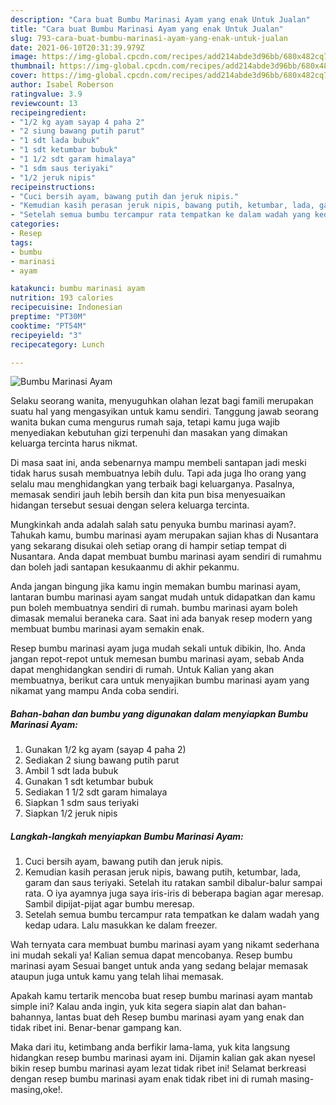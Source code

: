 ```yaml
---
description: "Cara buat Bumbu Marinasi Ayam yang enak Untuk Jualan"
title: "Cara buat Bumbu Marinasi Ayam yang enak Untuk Jualan"
slug: 793-cara-buat-bumbu-marinasi-ayam-yang-enak-untuk-jualan
date: 2021-06-10T20:31:39.979Z
image: https://img-global.cpcdn.com/recipes/add214abde3d96bb/680x482cq70/bumbu-marinasi-ayam-foto-resep-utama.jpg
thumbnail: https://img-global.cpcdn.com/recipes/add214abde3d96bb/680x482cq70/bumbu-marinasi-ayam-foto-resep-utama.jpg
cover: https://img-global.cpcdn.com/recipes/add214abde3d96bb/680x482cq70/bumbu-marinasi-ayam-foto-resep-utama.jpg
author: Isabel Roberson
ratingvalue: 3.9
reviewcount: 13
recipeingredient:
- "1/2 kg ayam sayap 4 paha 2"
- "2 siung bawang putih parut"
- "1 sdt lada bubuk"
- "1 sdt ketumbar bubuk"
- "1 1/2 sdt garam himalaya"
- "1 sdm saus teriyaki"
- "1/2 jeruk nipis"
recipeinstructions:
- "Cuci bersih ayam, bawang putih dan jeruk nipis."
- "Kemudian kasih perasan jeruk nipis, bawang putih, ketumbar, lada, garam dan saus teriyaki. Setelah itu ratakan sambil dibalur-balur sampai rata. O iya ayamnya juga saya iris-iris di beberapa bagian agar meresap. Sambil dipijat-pijat agar bumbu meresap."
- "Setelah semua bumbu tercampur rata tempatkan ke dalam wadah yang kedap udara. Lalu masukkan ke dalam freezer."
categories:
- Resep
tags:
- bumbu
- marinasi
- ayam

katakunci: bumbu marinasi ayam 
nutrition: 193 calories
recipecuisine: Indonesian
preptime: "PT30M"
cooktime: "PT54M"
recipeyield: "3"
recipecategory: Lunch

---
```



![Bumbu Marinasi Ayam](https://img-global.cpcdn.com/recipes/add214abde3d96bb/680x482cq70/bumbu-marinasi-ayam-foto-resep-utama.jpg)

Selaku seorang wanita, menyuguhkan olahan lezat bagi famili merupakan suatu hal yang mengasyikan untuk kamu sendiri. Tanggung jawab seorang  wanita bukan cuma mengurus rumah saja, tetapi kamu juga wajib menyediakan kebutuhan gizi terpenuhi dan masakan yang dimakan keluarga tercinta harus nikmat.

Di masa  saat ini, anda sebenarnya mampu membeli santapan jadi meski tidak harus susah membuatnya lebih dulu. Tapi ada juga lho orang yang selalu mau menghidangkan yang terbaik bagi keluarganya. Pasalnya, memasak sendiri jauh lebih bersih dan kita pun bisa menyesuaikan hidangan tersebut sesuai dengan selera keluarga tercinta. 



Mungkinkah anda adalah salah satu penyuka bumbu marinasi ayam?. Tahukah kamu, bumbu marinasi ayam merupakan sajian khas di Nusantara yang sekarang disukai oleh setiap orang di hampir setiap tempat di Nusantara. Anda dapat membuat bumbu marinasi ayam sendiri di rumahmu dan boleh jadi santapan kesukaanmu di akhir pekanmu.

Anda jangan bingung jika kamu ingin memakan bumbu marinasi ayam, lantaran bumbu marinasi ayam sangat mudah untuk didapatkan dan kamu pun boleh membuatnya sendiri di rumah. bumbu marinasi ayam boleh dimasak memalui beraneka cara. Saat ini ada banyak resep modern yang membuat bumbu marinasi ayam semakin enak.

Resep bumbu marinasi ayam juga mudah sekali untuk dibikin, lho. Anda jangan repot-repot untuk memesan bumbu marinasi ayam, sebab Anda dapat menghidangkan sendiri di rumah. Untuk Kalian yang akan membuatnya, berikut cara untuk menyajikan bumbu marinasi ayam yang nikamat yang mampu Anda coba sendiri.

<!--inarticleads1-->

##### Bahan-bahan dan bumbu yang digunakan dalam menyiapkan Bumbu Marinasi Ayam:

1. Gunakan 1/2 kg ayam (sayap 4 paha 2)
1. Sediakan 2 siung bawang putih parut
1. Ambil 1 sdt lada bubuk
1. Gunakan 1 sdt ketumbar bubuk
1. Sediakan 1 1/2 sdt garam himalaya
1. Siapkan 1 sdm saus teriyaki
1. Siapkan 1/2 jeruk nipis




<!--inarticleads2-->

##### Langkah-langkah menyiapkan Bumbu Marinasi Ayam:

1. Cuci bersih ayam, bawang putih dan jeruk nipis.
1. Kemudian kasih perasan jeruk nipis, bawang putih, ketumbar, lada, garam dan saus teriyaki. Setelah itu ratakan sambil dibalur-balur sampai rata. O iya ayamnya juga saya iris-iris di beberapa bagian agar meresap. Sambil dipijat-pijat agar bumbu meresap.
1. Setelah semua bumbu tercampur rata tempatkan ke dalam wadah yang kedap udara. Lalu masukkan ke dalam freezer.




Wah ternyata cara membuat bumbu marinasi ayam yang nikamt sederhana ini mudah sekali ya! Kalian semua dapat mencobanya. Resep bumbu marinasi ayam Sesuai banget untuk anda yang sedang belajar memasak ataupun juga untuk kamu yang telah lihai memasak.

Apakah kamu tertarik mencoba buat resep bumbu marinasi ayam mantab simple ini? Kalau anda ingin, yuk kita segera siapin alat dan bahan-bahannya, lantas buat deh Resep bumbu marinasi ayam yang enak dan tidak ribet ini. Benar-benar gampang kan. 

Maka dari itu, ketimbang anda berfikir lama-lama, yuk kita langsung hidangkan resep bumbu marinasi ayam ini. Dijamin kalian gak akan nyesel bikin resep bumbu marinasi ayam lezat tidak ribet ini! Selamat berkreasi dengan resep bumbu marinasi ayam enak tidak ribet ini di rumah masing-masing,oke!.

